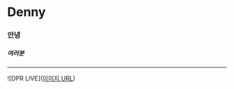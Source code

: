 # Denny

### 안녕
##### 여러분

----




![DPR LIVE]([이미지 URL](https://cdnimg.melon.co.kr/cm2/artistcrop/images/009/43/516/943516_20210723114726_500.jpg?6a7e9baa3acd6813db5627f8b57ec41f/melon/optimize/90))
